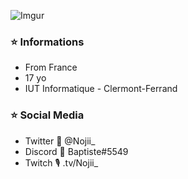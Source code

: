 ![Imgur](https://i.imgur.com/cLWuXp0.png?1)

### ⭐️ Informations 
- From France
- 17 yo
- IUT Informatique - Clermont-Ferrand

### ⭐️ Social Media
- Twitter 🐤 @Nojii_
- Discord 📄 Baptiste#5549
- Twitch 🎙️ .tv/Nojii_
